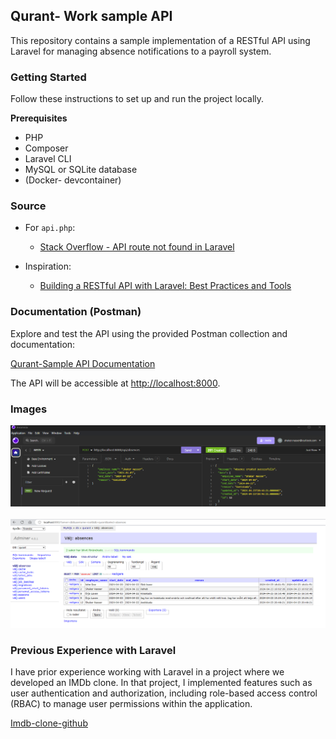 ## Qurant- Work sample API

This repository contains a sample implementation of a RESTful API using Laravel for managing absence notifications to a payroll system.

### Getting Started

Follow these instructions to set up and run the project locally.

**Prerequisites**
- PHP
- Composer
- Laravel CLI
- MySQL or SQLite database
- (Docker- devcontainer)

### Source

- For `api.php`:
  - [Stack Overflow - API route not found in Laravel](https://stackoverflow.com/questions/78195903/api-route-not-found-in-laravel)

- Inspiration:
  - [Building a RESTful API with Laravel: Best Practices and Tools](https://medium.com/@mukesh.ram/building-a-restful-api-with-laravel-best-practices-and-tools-907bdf4b5621)

### Documentation (Postman)

Explore and test the API using the provided Postman collection and documentation:

[Qurant-Sample API Documentation](https://documenter.getpostman.com/view/34481210/2sA3BrWpSL)

The API will be accessible at [http://localhost:8000](http://localhost:8000).

### Images 

![Insomnia](image.png)
<br></br>
![Adminer](<image copy.png>)

### Previous Experience with Laravel

I have prior experience working with Laravel in a project where we developed an IMDb clone. In that project, I implemented features such as user authentication and authorization, including role-based access control (RBAC) to manage user permissions within the application.

[Imdb-clone-github](https://github.com/ShakerNasser/IMDB-Clone-U05.git)


